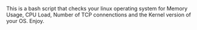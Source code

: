 This is a bash script that checks your linux operating system for Memory Usage, CPU Load, Number of TCP connenctions and the Kernel version of your OS. Enjoy.